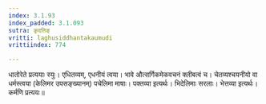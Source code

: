 ```yaml
---
index: 3.1.93
index_padded: 3.1.093
sutra: कृदतिङ्
vritti: laghusiddhantakaumudi
vrittiindex: 774

---
```

धातोरेते प्रत्ययाः स्युः। एधितव्यम्, एधनीयं त्वया। भावे औत्सर्गिकमेकवचनं क्लीबत्वं च। चेतव्यश्चयनीयो वा धर्मस्त्वया (केलिमर उपसङ्ख्यानम्) पचेलिमा माषाः। पक्तव्या इत्यर्थः। भिदेलिमाः सरलाः। भेत्तव्या इत्यर्थः। कर्मणि प्रत्ययः॥